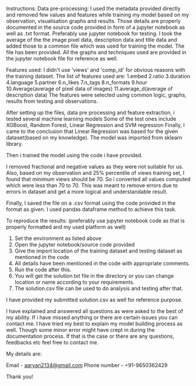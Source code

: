
Instructions:
Data pre-processing:
I used the metadata provided directly and removed few values and features while training my model
based on my observation, visualisation graphs and results. Those details are properly documented in the
source code provided in form of a jupyter notebook as well as .txt format. Preferably use jupyter notebook
for testing. 
I took the average of the the image pixel data, description data and title data and added those to a common file
which was used for training the model. The file has been provided.
All the graphs and techniques used are provided in the jupyter notebook file for reference as well.

Features used:
I didn't use 'views' and 'comp_id' for obvious reasons with the training dataset.
The list of features used are:
1.embed
2.ratio
3.duration
4.language
5.partner
6.n_likes
7.n_tags
8.n_formats
9.hour
10.Average(average of pixel data of images)
11.average_d(average of description data)
The features were selected using common logic, graphs, results from testing and observations.

After setting up the files, data pre processing and feature extraction, i tested several machine learning models 
Some of the test ones include XGBoost, Random Forest, Linear Regression and SVM regression
Finally, I came to the conclusion that Linear Regression was based for the given dataset(based on
my knowledge). The model was imported from sklearn library.

Then i trained the model using the code i have provided.

I removed fractional and negative values as they were not suitable for us. Also, based on my observation
and 25% percentile of views training set, I found that minimum views should be 70.
So i converted all values computed which were less than 70 to 70. This was meant to remove errors
due to errors in dataset and get a more logical and understandable result.

Finally, I saved the file on a .csv format using the code provided in the format as given.
I used pandas dataframe method to achieve this task.

To reproduce the results:
(preferably use jupyter notebook code as that is properly formatted and my used platform as well)
1. Set the environment as listed above
2. Open the jupyter notebook/source code provided
3. Give the import location of the training dataset and testing dataset as mentioned in the code
4. All details have been mentioned in the code with appropriate comments.
5. Run the code after this.
6. You will get the solution.txt file in the directory or you can change location or name according to your requirements.
7. The solution.csv file can be used to do analysis and testing after that.

I have provided my submitted solution.csv as well for reference purpose.

I have explained and answered all questions as were asked to the best of my ability. If i have missed anything or there are certain
issues you can contact me. I have tried my best to explain my model building process as well. Though some minor error might have crept in
during the documentation process. If that is the case or there are any questions, feedbacks etc feel free to contact me.

My details are:

Email - aaryan2134@gmail.com
Phone number - +91-9650362429

Thank you!
